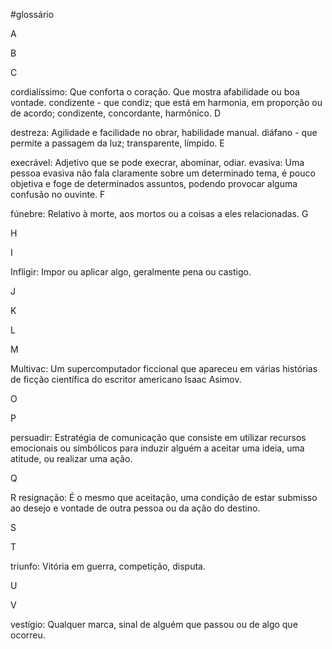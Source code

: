 #glossário

A

B

C

cordialíssimo: Que conforta o coração. Que mostra afabilidade ou boa vontade.
condizente - que condiz; que está em harmonia, em proporção ou de acordo; condizente, concordante, harmônico.
D

destreza: Agilidade e facilidade no obrar, habilidade manual.
diáfano - que permite a passagem da luz; transparente, límpido.
E

execrável: Adjetivo que se pode execrar, abominar, odiar.
evasiva: Uma pessoa evasiva não fala claramente sobre um determinado tema, é pouco objetiva e foge de determinados assuntos, podendo provocar alguma confusão no ouvinte.
F

fúnebre: Relativo à morte, aos mortos ou a coisas a eles relacionadas.
G


H


I

Infligir: Impor ou aplicar algo, geralmente pena ou castigo.

J


K


L


M

Multivac: Um supercomputador ficcional que apareceu em várias histórias de ficção científica do escritor americano Isaac Asimov.

O


P

persuadir: Estratégia de comunicação que consiste em utilizar recursos emocionais ou simbólicos para induzir alguém a aceitar uma ideia, uma atitude, ou realizar uma ação.

Q


R
resignação: É o mesmo que aceitação, uma condição de estar submisso ao desejo e vontade de outra pessoa ou da ação do destino.

S


T

triunfo: Vitória em guerra, competição, disputa.

U


V

vestígio: Qualquer marca, sinal de alguém que passou ou de algo que ocorreu.
